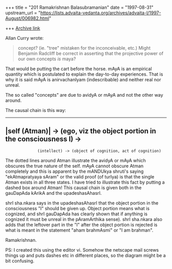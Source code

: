 +++
title = "201 Ramakrishnan Balasubramanian"
date = "1997-08-31"
upstream_url = "https://lists.advaita-vedanta.org/archives/advaita-l/1997-August/006982.html"

+++
[Archive link](https://lists.advaita-vedanta.org/archives/advaita-l/1997-August/006982.html)

Allan Curry wrote:

>concept? (ie. "tree" mistaken for the inconceivable, etc.)  Might Benjamin
>Radcliff be correct in asserting that the projective power of our own
>concepts *is* maya?

That would be putting the cart before the horse. mAyA is an empirical quantity
which is postulated to explain the day-to-day experiences. That is why it is
said mAyA is anirvachanIyam (indescribable) and neither real nor unreal.

The so called "concepts" are due to avidyA or mAyA and not the other way
around.

The causal chain is this way:

--------------
|self (Atman)| -> (ego, viz the object portion in the consciousness I) ->
--------------
                  (intellect) -> (object of cognition, act of cognition)

The dotted lines around Atman illustrate the avidyA or mAyA which obscures the
true nature of the self. mAyA cannot obscure Atman completely and this is
apparent by the mANDUkya shruti's saying "ekAtmapratyaya sAram" or the valid
proof (of turIya) is that the single Atman exists in all three states. I have
tried to illustrate this fact by putting a dashed box around Atman! This causal
chain is given both in the gauDapAda kArikA and the upadeshasAhasrI.

shrI sha.nkara says in the upadeshasAhasrI that the object portion in the
consciousness "I" should be given up. Object portion means what is cognized, and
shrI gauDapAda has clearly shown that if anything is cognized it must be unreal
in the pAramArthika sense). shrI sha.nkara also adds that the leftover part in
the "I" after the object portion is rejected is what is meant in the statement
"aham brahmAsmi" or "I am brahman".

Ramakrishnan.

PS: I created this using the editor vi. Somehow the netscape mail screws things
up and puts dashes etc in different places, so the diagram might be a bit
confusing.

